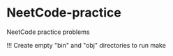 # NeetCode-practice

NeetCode practice problems

!!! Create empty "bin" and "obj" directories to run make
